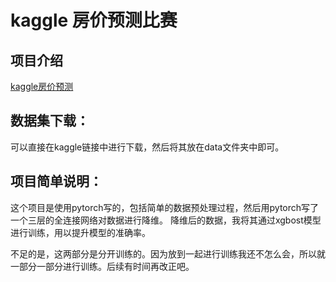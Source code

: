 # kaggle 房价预测比赛

## 项目介绍

[kaggle房价预测](https://www.kaggle.com/c/house-prices-advanced-regression-techniques)

## 数据集下载：
可以直接在kaggle链接中进行下载，然后将其放在data文件夹中即可。

## 项目简单说明：
这个项目是使用pytorch写的，包括简单的数据预处理过程，然后用pytorch写了一个三层的全连接网络对数据进行降维。
降维后的数据，我将其通过xgbost模型进行训练，用以提升模型的准确率。

不足的是，这两部分是分开训练的。因为放到一起进行训练我还不怎么会，所以就一部分一部分进行训练。后续有时间再改正吧。
